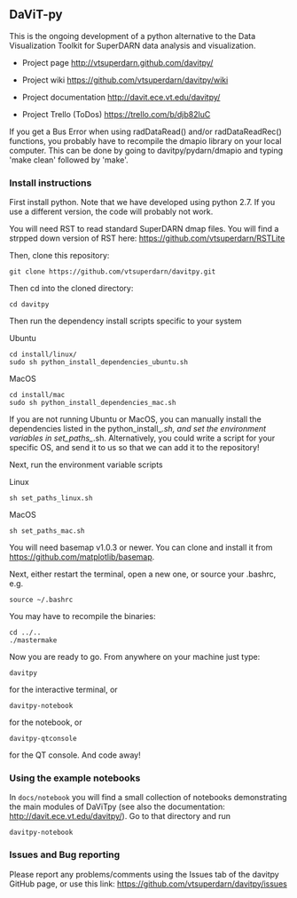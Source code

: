 ## DaViT-py

This is the ongoing development of a python alternative to the Data Visualization Toolkit for SuperDARN data analysis and visualization.

* Project page
http://vtsuperdarn.github.com/davitpy/

* Project wiki
https://github.com/vtsuperdarn/davitpy/wiki

* Project documentation
http://davit.ece.vt.edu/davitpy/

* Project Trello (ToDos)
https://trello.com/b/djb82luC

If you get a Bus Error when using radDataRead() and/or radDataReadRec() functions, you probably have to recompile the dmapio library on your local computer.  This can be done by going to davitpy/pydarn/dmapio and typing 'make clean' followed by 'make'.

### Install instructions

First install python.  Note that we have developed using python 2.7.  If you use a different version, the code will probably not work.

You will need RST to read standard SuperDARN dmap files. You will find a strpped down version of RST here: https://github.com/vtsuperdarn/RSTLite

Then, clone this repository:

    git clone https://github.com/vtsuperdarn/davitpy.git
    
Then cd into the cloned directory:

    cd davitpy
    
Then run the dependency install scripts specific to your system 

Ubuntu

    cd install/linux/
    sudo sh python_install_dependencies_ubuntu.sh
    
MacOS

    cd install/mac
    sudo sh python_install_dependencies_mac.sh

If you are not running Ubuntu or MacOS, you can manually install the dependencies listed in the python_install_*.sh, and set the environment variables in set_paths_*.sh.  Alternatively, you could write a script for your specific OS, and send it to us so that we can add it to the repository!

Next, run the environment variable scripts

Linux

    sh set_paths_linux.sh

MacOS

    sh set_paths_mac.sh
    

You will need basemap v1.0.3 or newer. You can clone and install it from <https://github.com/matplotlib/basemap>.

Next, either restart the terminal, open a new one, or source your .bashrc, e.g.

    source ~/.bashrc
    
    
You may have to recompile the binaries:

    cd ../..
    ./mastermake
    
Now you are ready to go. From anywhere on your machine just type:

    davitpy

for the interactive terminal, or 

    davitpy-notebook

for the notebook, or
 
    davitpy-qtconsole
    
for the QT console.
And code away!


### Using the example notebooks

In `docs/notebook` you will find a small collection of notebooks demonstrating the main modules of DaViTpy (see also the documentation: http://davit.ece.vt.edu/davitpy/).
Go to that directory and run

    davitpy-notebook


### Issues and Bug reporting

Please report any problems/comments using the Issues tab of the davitpy GitHub page, or use this link: https://github.com/vtsuperdarn/davitpy/issues

